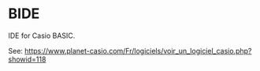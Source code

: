 # BIDE

IDE for Casio BASIC.

See: https://www.planet-casio.com/Fr/logiciels/voir_un_logiciel_casio.php?showid=118

